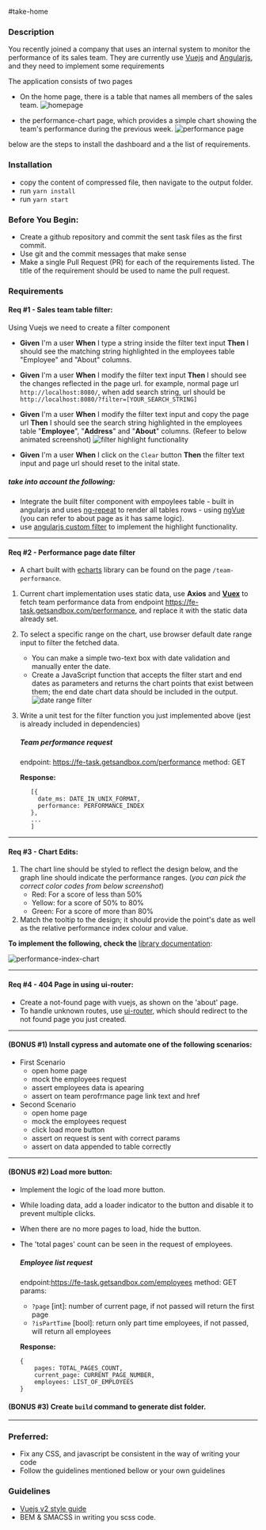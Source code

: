 #take-home

### Description
You recently joined a company that uses an internal system to monitor the performance of its sales team. They are currently use [Vuejs](https://v2.vuejs.org/) and [Angularjs](https://docs.angularjs.org/guide/introduction), and they need to implement some requirements

The application consists of two pages
- On the home page, there is a table that names all members of the sales team.
![homepage](homepage.png)

- the performance-chart page, which provides a simple chart showing the team's performance during the previous week.
![performance page](performance-page.png)

below are the steps to install the dashboard and a the list of requirements.

### Installation
- copy the content of compressed file, then navigate to the output folder.
- run `yarn install`
- run `yarn start`


### Before You Begin:
- Create a github repository and commit the sent task files as the first commit.
- Use git and the commit messages that make sense
- Make a single Pull Request (PR) for each of the requirements listed. The title of the requirement should be used to name the pull request.

### Requirements
#### Req #1 - Sales team table filter:
  Using Vuejs we need to create a filter component
  - **Given** I'm a user **When** I type a string inside the filter text input **Then** I should see the matching string highlighted in the employees table "Employee" and "About" columns.

  - **Given** I'm a user **When** I modify the filter text input **Then** I should see the changes reflected in the page url.
  for example, normal page url `http://localhost:8080/`, when add search string, url should be `http://localhost:8080/?filter=[YOUR_SEARCH_STRING]`

  - **Given** I'm a user **When** I modify the filter text input and copy the page url **Then** I should see the search string highlighted in the employees table "**Employee**", "**Address**" and "**About**" columns.
  (Refeer to below animated screenshot)
  ![filter highlight functionality](filter.gif)

  - **Given** I'm a user **When** I click on the `Clear` button **Then** the filter text input and page url should reset to the inital state.

  ##### take into account the following:
  - Integrate the built filter component with empoylees table - built in angularjs and uses [ng-repeat](https://docs.angularjs.org/api/ng/directive/ngRepeat) to render all tables rows - using [ngVue](https://github.com/ngVue/ngVue) (you can refer to about page as it has same logic).
  - use [angularjs custom filter](https://docs.angularjs.org/tutorial/step_11) to implement the highlight functionality.
---
#### Req #2 - Performance page date filter
  - A chart built with [echarts](https://echarts.apache.org/en/index.html) library can be found on the page `/team-performance`.
  1. Current chart implementation uses static data, use **Axios** and **[Vuex](https://vuex.vuejs.org/)** to fetch team performance data from endpoint https://fe-task.getsandbox.com/performance, and replace it with the static data already set.

  2. To select a specific range on the chart, use browser default date range input to filter the fetched data.
      - You can make a simple two-text box with date validation and manually enter the date.
      - Create a JavaScript function that accepts the filter start and end dates as parameters and returns the chart points that exist between them; the end date chart data should be included in the output.
  ![date range filter](daterange.png)
  3. Write a unit test for the filter function you just implemented above (jest is already included in dependencies)

      ##### Team performance request
      endpoint: https://fe-task.getsandbox.com/performance
      method: GET

      **Response:**

            [{
              date_ms: DATE_IN_UNIX_FORMAT,
              performance: PERFORMANCE_INDEX
            },
            ...
            ]
---
#### Req #3 - Chart Edits:
  1. The chart line should be styled to reflect the design below, and the graph line should indicate the performance ranges. (*you can pick the correct color codes from below screenshot*)
      - Red: For a score of less than 50%
      - Yellow: for a score of 50% to 80%
      - Green: For a score of more than 80%
  2. Match the tooltip to the design; it should provide the point's date as well as the relative performance index colour and value.

  **To implement the following, check the** [library documentation](https://echarts.apache.org/en/index.html):

  ![performance-index-chart](chart.png)

---

#### Req #4 - 404 Page in using ui-router:
  - Create a not-found page with vuejs, as shown on the 'about' page.
  - To handle unknown routes, use [ui-router](https://ui-router.github.io/ng1/), which should redirect to the not found page you just created.
---
#### (BONUS #1) Install cypress and automate one of the following scenarios:
  - First Scenario
    - open home page
    - mock the employees request
    - assert employees data is apearing
    - assert on team perofrmance page link text and href
  - Second Scenario
    - open home page
    - mock the employees request
    - click load more button
    - assert on request is sent with correct params
    - assert on data appended to table correctly

---

#### (BONUS #2) Load more button:
  - Implement the logic of the load more button.
  - While loading data, add a loader indicator to the button and disable it to prevent multiple clicks.
  - When there are no more pages to load, hide the button.
  - The 'total pages' count can be seen in the request of employees.

    ##### Employee list request
    endpoint:https://fe-task.getsandbox.com/employees
    method: GET
    params:
    - `?page` [int]: number of current page, if not passed will return the first page
    - `?isPartTime` [bool]: return only part time employees, if not passed, will return all employees

    **Response:**

        {
            pages: TOTAL_PAGES_COUNT,
            current_page: CURRENT_PAGE_NUMBER,
            employees: LIST_OF_EMPLOYEES
        }

#### (BONUS #3) Create `build` command to generate dist folder.

---

### Preferred:
- Fix any CSS, and javascript be consistent in the way of writing your code
- Follow the guidelines mentioned bellow or your own guidelines

### Guidelines
- [Vuejs v2 style guide](https://v2.vuejs.org/v2/style-guide)
- BEM & SMACSS in writing you scss code.
